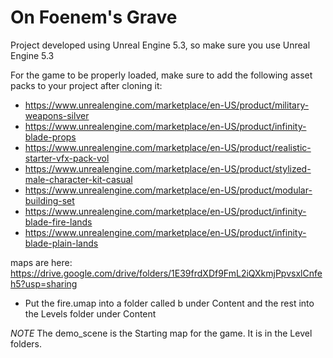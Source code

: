 # On Foenem's Grave

Project developed using Unreal Engine 5.3, so make sure you use Unreal Engine 5.3

For the game to be properly loaded, make sure to add the following asset packs to your project after cloning it:
* https://www.unrealengine.com/marketplace/en-US/product/military-weapons-silver
* https://www.unrealengine.com/marketplace/en-US/product/infinity-blade-props
* https://www.unrealengine.com/marketplace/en-US/product/realistic-starter-vfx-pack-vol
* https://www.unrealengine.com/marketplace/en-US/product/stylized-male-character-kit-casual
* https://www.unrealengine.com/marketplace/en-US/product/modular-building-set
* https://www.unrealengine.com/marketplace/en-US/product/infinity-blade-fire-lands
* https://www.unrealengine.com/marketplace/en-US/product/infinity-blade-plain-lands

maps are here: https://drive.google.com/drive/folders/1E39frdXDf9FmL2iQXkmjPpvsxlCnfeh5?usp=sharing
* Put the fire.umap into a folder called b under Content and the rest into the Levels folder under Content

*NOTE* The demo_scene is the Starting map for the game. It is in the Level folders. 
